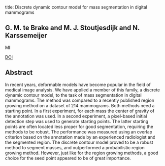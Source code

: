 title: Discrete dynamic contour model for mass segmentation in digital mammograms

## G. M. te Brake and M. J. Stoutjesdijk and N. Karssemeijer
MI

<a href="https://doi.org/10.1117/12.348651">DOI</a>

## Abstract
In recent years, deformable models have become popular in the field of medical image analysis. We have applied a member of this family, a discrete dynamic contour model, to the task of mass segmentation in digital mammograms. The method was compared to a recently published region growing method on a dataset of 214 mammograms. Both methods need a starting point. In a first experiment, for each mass the center of gravity of the annotation was used. In a second experiment, a pixel-based initial detection step was used to generate starting points. The latter starting points are often located less proper for good segmentation, requiring the methods to be robust. The performance was measured using an overlap criterion based on the annotation made by an experienced radiologist and the segmented region. The discrete contour model proved to be a robust method to segment masses, and outperformed a probabilistic region growing method. However, just like for the region growing methods, a good choice for the seed point appeared to be of great importance.

